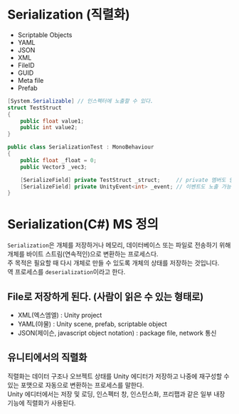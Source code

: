 # Serialization (직렬화)
- Scriptable Objects
- YAML
- JSON
- XML
- FileID
- GUID
- Meta file
- Prefab

```C#
[System.Serializable] // 인스펙터에 노출할 수 있다.
struct TestStruct
{
    public float value1;
    public int value2;
}

public class SerializationTest : MonoBehaviour
{
    public float _float = 0;
    public Vector3 _vec3;

    [SerializeField] private TestStruct _struct;     // private 멤버도 인스펙터뷰에 노출할 수 있다.
    [SerializeField] private UnityEvent<int> _event; // 이벤트도 노출 가능
}
```

# Serialization(C#) MS 정의
`Serialization`은 개체를 저장하거나 메모리, 데이터베이스 또는 파일로 전송하기 위해 개체를 바이트 스트림(연속적인)으로 변환하는 프로세스다. <br>
주 목적은 필요할 때 다시 개체로 만들 수 있도록 개체의 상태를 저장하는 것입니다. <br>
역 프로세스를 `deserialization`이라고 한다.

## File로 저장하게 된다. (사람이 읽은 수 있는 형태로)
- XML(엑스엠엘) : Unity project
- YAML(야물) : Unity scene, prefab, scriptable object 
- JSON(제이슨, javascript object notation) : package file, network 통신

## 유니티에서의 직렬화
직렬화는 데이터 구조나 오브젝트 상태를 Unity 에디터가 저장하고 나중에 재구성할 수 있는 포맷으로 자동으로 변환하는 프로세스를 말한다. <br>
Unity 에디터에서는 저장 및 로딩, 인스펙터 창, 인스턴스화, 프리팹과 같은 일부 내장 기능에 직렬화가 사용된다. <br>
















